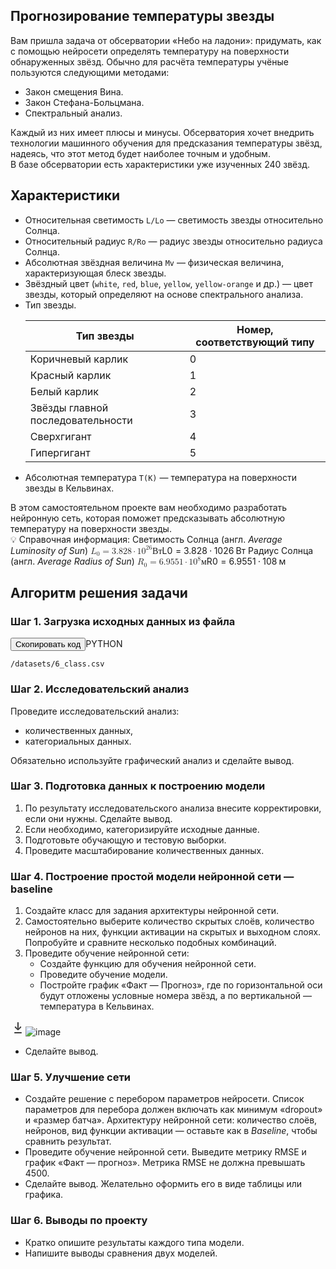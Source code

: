<section class="theory-viewer__block theory-viewer__block_type_markdown"><div class="Markdown base-markdown base-markdown_with-gallery markdown markdown_size_normal markdown_type_theory full-markdown"><h2><strong>Прогнозирование температуры звезды</strong></h2><div class="paragraph">Вам пришла задача от обсерватории «Небо на ладони»: придумать, как с помощью нейросети определять температуру на поверхности обнаруженных звёзд. Обычно для расчёта температуры учёные пользуются следующими методами:</div><ul><li>Закон смещения Вина.</li><li>Закон Стефана-Больцмана.</li><li>Спектральный анализ.</li></ul><div class="paragraph">Каждый из них имеет плюсы и минусы. Обсерватория хочет внедрить технологии машинного обучения для предсказания температуры звёзд, надеясь, что этот метод будет наиболее точным и удобным.</div><div class="paragraph">В базе обсерватории есть характеристики уже изученных 240 звёзд.</div><h2><strong>Характеристики</strong></h2><ul><li>Относительная светимость&nbsp;<code class="code-inline code-inline_theme_light">L/Lo</code> — светимость звезды относительно Солнца.</li><li>Относительный радиус&nbsp;<code class="code-inline code-inline_theme_light">R/Ro</code> — радиус звезды относительно радиуса Солнца.</li><li>Абсолютная звёздная величина&nbsp;<code class="code-inline code-inline_theme_light">Mv</code> — физическая&nbsp;величина, характеризующая блеск звезды.</li><li>Звёздный цвет&nbsp;(<code class="code-inline code-inline_theme_light">white</code>, <code class="code-inline code-inline_theme_light">red</code>, <code class="code-inline code-inline_theme_light">blue</code>, <code class="code-inline code-inline_theme_light">yellow</code>, <code class="code-inline code-inline_theme_light">yellow-orange</code> и др.) — цвет звезды, который определяют на основе спектрального анализа.</li><li><div class="paragraph">Тип звезды.</div><div class="table" style="--max-table-height: 400px;"><div class="scrollable-default scrollable scrollable_theme_light table__wrapper"><div></div><div class="scrollable__content-wrapper"><div class="scrollbar-remover scrollable__content-container" tabindex="0" style="--scroll-bar-width: 16px; --scroll-bar-height: 16px;"><div class="scrollable__content"><table cellpadding="0" cellspacing="0"><thead><tr><th scope="col">Тип звезды</th><th scope="col">Номер, соответствующий типу</th></tr></thead><tbody><tr><td>Коричневый карлик</td><td>0</td></tr><tr><td>Красный карлик</td><td>1</td></tr><tr><td>Белый карлик</td><td>2</td></tr><tr><td>Звёзды главной последовательности</td><td>3</td></tr><tr><td>Сверхгигант</td><td>4</td></tr><tr><td>Гипергигант</td><td>5</td></tr></tbody></table><div></div></div></div></div><section class="scrollbar-default scrollbar scrollbar_vertical scrollbar_hidden scrollable__scrollbar scrollable__scrollbar_type_vertical" style="--scrollbar-offset-size: 263px; --scrollbar-control-size: 263px; --scrollbar-control-container-size: 100%; --scrollbar-scale: 1; --scrollbar-control-offset: 0;" size="1"><div class="scrollbar__control-container"><div class="scrollbar__control"><div class="scrollbar__control-line"></div></div></div></section><section class="scrollbar-default scrollbar scrollbar_horizontal scrollbar_hidden scrollable__scrollbar scrollable__scrollbar_type_horizontal" style="--scrollbar-offset-size: 641px; --scrollbar-control-size: 641px; --scrollbar-control-container-size: 100%; --scrollbar-scale: 1; --scrollbar-control-offset: 0;" size="1"><div class="scrollbar__control-container"><div class="scrollbar__control"><div class="scrollbar__control-line"></div></div></div></section></div></div></li><li><div class="paragraph">Абсолютная температура&nbsp;<code class="code-inline code-inline_theme_light">T(K)</code> — температура на поверхности звезды в Кельвинах.</div></li></ul><div class="paragraph">В этом самостоятельном проекте вам необходимо разработать нейронную сеть, которая поможет предсказывать абсолютную температуру на поверхности звезды.</div><div class="quiz-task" style="--quiz-task-background: var(--color-background-alternate); --quiz-task-color: var(--color-content-primary);"><div class="Markdown base-markdown base-markdown_with-gallery base-markdown markdown markdown_size_normal markdown_type_theory quiz-task__content">
<div class="paragraph">💡 Справочная информация:
 Светимость Солнца (англ. <em>Average Luminosity of Sun</em>)
 <span class="markdown-formula-wrapper"><span class="formula"><span class="katex"><span class="katex-mathml"><math xmlns="http://www.w3.org/1998/Math/MathML"><semantics><mrow><msub><mi>L</mi><mn>0</mn></msub><mo>=</mo><mn>3.828</mn><mo>⋅</mo><mn>1</mn><msup><mn>0</mn><mn>26</mn></msup> <mtext>Вт</mtext></mrow><annotation encoding="application/x-tex">L_0 = 3.828 \cdot 10^{26}\,Вт</annotation></semantics></math></span><span class="katex-html" aria-hidden="true"><span class="base"><span class="strut" style="height: 0.83333em; vertical-align: -0.15em;"></span><span class="mord"><span class="mord mathdefault">L</span><span class="msupsub"><span class="vlist-t vlist-t2"><span class="vlist-r"><span class="vlist" style="height: 0.301108em;"><span class="" style="top: -2.55em; margin-left: 0em; margin-right: 0.05em;"><span class="pstrut" style="height: 2.7em;"></span><span class="sizing reset-size6 size3 mtight"><span class="mord mtight">0</span></span></span></span><span class="vlist-s">​</span></span><span class="vlist-r"><span class="vlist" style="height: 0.15em;"><span class=""></span></span></span></span></span></span><span class="mspace" style="margin-right: 0.277778em;"></span><span class="mrel">=</span><span class="mspace" style="margin-right: 0.277778em;"></span></span><span class="base"><span class="strut" style="height: 0.64444em; vertical-align: 0em;"></span><span class="mord">3</span><span class="mord">.</span><span class="mord">8</span><span class="mord">2</span><span class="mord">8</span><span class="mspace" style="margin-right: 0.222222em;"></span><span class="mbin">⋅</span><span class="mspace" style="margin-right: 0.222222em;"></span></span><span class="base"><span class="strut" style="height: 0.814108em; vertical-align: 0em;"></span><span class="mord">1</span><span class="mord"><span class="mord">0</span><span class="msupsub"><span class="vlist-t"><span class="vlist-r"><span class="vlist" style="height: 0.814108em;"><span class="" style="top: -3.063em; margin-right: 0.05em;"><span class="pstrut" style="height: 2.7em;"></span><span class="sizing reset-size6 size3 mtight"><span class="mord mtight"><span class="mord mtight">2</span><span class="mord mtight">6</span></span></span></span></span></span></span></span></span><span class="mspace" style="margin-right: 0.166667em;"></span><span class="mord cyrillic_fallback">В</span><span class="mord cyrillic_fallback">т</span></span></span></span></span></span>
 Радиус Солнца (англ. <em>Average Radius of Sun</em>) 
 <span class="markdown-formula-wrapper"><span class="formula"><span class="katex"><span class="katex-mathml"><math xmlns="http://www.w3.org/1998/Math/MathML"><semantics><mrow><msub><mi>R</mi><mn>0</mn></msub><mo>=</mo><mn>6.9551</mn><mo>⋅</mo><mn>1</mn><msup><mn>0</mn><mn>8</mn></msup> <mtext>м</mtext></mrow><annotation encoding="application/x-tex">R_0 = 6.9551\cdot 10^8\,м</annotation></semantics></math></span><span class="katex-html" aria-hidden="true"><span class="base"><span class="strut" style="height: 0.83333em; vertical-align: -0.15em;"></span><span class="mord"><span class="mord mathdefault" style="margin-right: 0.00773em;">R</span><span class="msupsub"><span class="vlist-t vlist-t2"><span class="vlist-r"><span class="vlist" style="height: 0.301108em;"><span class="" style="top: -2.55em; margin-left: -0.00773em; margin-right: 0.05em;"><span class="pstrut" style="height: 2.7em;"></span><span class="sizing reset-size6 size3 mtight"><span class="mord mtight">0</span></span></span></span><span class="vlist-s">​</span></span><span class="vlist-r"><span class="vlist" style="height: 0.15em;"><span class=""></span></span></span></span></span></span><span class="mspace" style="margin-right: 0.277778em;"></span><span class="mrel">=</span><span class="mspace" style="margin-right: 0.277778em;"></span></span><span class="base"><span class="strut" style="height: 0.64444em; vertical-align: 0em;"></span><span class="mord">6</span><span class="mord">.</span><span class="mord">9</span><span class="mord">5</span><span class="mord">5</span><span class="mord">1</span><span class="mspace" style="margin-right: 0.222222em;"></span><span class="mbin">⋅</span><span class="mspace" style="margin-right: 0.222222em;"></span></span><span class="base"><span class="strut" style="height: 0.814108em; vertical-align: 0em;"></span><span class="mord">1</span><span class="mord"><span class="mord">0</span><span class="msupsub"><span class="vlist-t"><span class="vlist-r"><span class="vlist" style="height: 0.814108em;"><span class="" style="top: -3.063em; margin-right: 0.05em;"><span class="pstrut" style="height: 2.7em;"></span><span class="sizing reset-size6 size3 mtight"><span class="mord mtight">8</span></span></span></span></span></span></span></span><span class="mspace" style="margin-right: 0.166667em;"></span><span class="mord cyrillic_fallback">м</span></span></span></span></span></span></div></div></div>
<h2><strong>Алгоритм решения задачи</strong></h2><h3><strong>Шаг 1.</strong> Загрузка исходных данных из файла</h3><div class="python code-block code-block_theme_light"><div class="code-block__tools"><button class="code-block__clipboard" type="button">Скопировать код</button><span class="code-block__lang">PYTHON</span></div><div class="scrollable-default scrollable scrollable_theme_light code-block__scrollable"><div></div><div class="scrollable__content-wrapper"><div class="scrollbar-remover scrollable__content-container" tabindex="0" style="--scroll-bar-width: 16px; --scroll-bar-height: 16px;"><div class="scrollable__content"><pre class="code-block__code-wrapper"><code class="code-block__code python">/datasets/<span class="hljs-number">6</span>_class.csv </code></pre><div></div></div></div></div><section class="scrollbar-default scrollbar scrollbar_vertical scrollbar_hidden scrollable__scrollbar scrollable__scrollbar_type_vertical" style="--scrollbar-offset-size: 36px; --scrollbar-control-size: 36px; --scrollbar-control-container-size: 100%; --scrollbar-scale: 1; --scrollbar-control-offset: 0;" size="1"><div class="scrollbar__control-container"><div class="scrollbar__control"><div class="scrollbar__control-line"></div></div></div></section><section class="scrollbar-default scrollbar scrollbar_horizontal scrollbar_hidden scrollable__scrollbar scrollable__scrollbar_type_horizontal" style="--scrollbar-offset-size: 689px; --scrollbar-control-size: 689px; --scrollbar-control-container-size: 100%; --scrollbar-scale: 1; --scrollbar-control-offset: 0;" size="1"><div class="scrollbar__control-container"><div class="scrollbar__control"><div class="scrollbar__control-line"></div></div></div></section></div></div><h3><strong>Шаг 2.</strong> Исследовательский анализ</h3><div class="paragraph">Проведите исследовательский анализ:</div><ul><li>количественных данных,</li><li>категориальных данных.</li></ul><div class="paragraph">Обязательно используйте графический анализ и сделайте вывод.</div><h3><strong>Шаг 3.</strong> Подготовка данных к построению модели</h3><ol start="1"><li>По результату исследовательского анализа внесите корректировки, если они нужны. Сделайте вывод.</li><li>Если необходимо, категоризируйте исходные данные.</li><li>Подготовьте обучающую и тестовую выборки.</li><li>Проведите масштабирование количественных данных.</li></ol><h3><strong>Шаг 4.</strong> Построение простой модели нейронной сети — baseline</h3><ol start="1"><li>Создайте класс для задания архитектуры нейронной сети.</li><li>Самостоятельно выберите количество скрытых слоёв, количество нейронов на них, функции активации на скрытых и выходном слоях. Попробуйте и сравните несколько подобных комбинаций.</li><li>Проведите обучение нейронной сети:
 <ul><li>Создайте функцию для обучения нейронной сети.</li><li>Проведите обучение модели.</li><li>Постройте график «Факт — Прогноз», где по горизонтальной оси будут отложены условные номера звёзд, а по вертикальной — температура в Кельвинах.</li></ul></li></ol><div class="paragraph"><div class="downloadable-image"><a class="downloadable-image__button" download="Image.png"><svg class="icon icon-arrows-24-download downloadable-image__icon" width="24" height="24" viewBox="0 0 24 24" fill="none"><path fill-rule="evenodd" clip-rule="evenodd" d="M12 3C11.45 3 11 3.45 11 4V10.9219C11 11.6763 11.0854 12.4276 11.254 13.1613L11.0483 13.3684L10.8331 13.0242C10.4323 12.3835 9.96022 11.7902 9.42583 11.2558L8.46 10.29C8.07 9.89999 7.44 9.89999 7.05 10.29C6.66 10.68 6.66 11.32 7.05 11.71L10.9404 15.5926C11.526 16.1769 12.474 16.1769 13.0596 15.5926L16.95 11.71C17.34 11.32 17.34 10.68 16.95 10.29C16.56 9.89999 15.93 9.89999 15.54 10.29L14.5742 11.2558C14.0398 11.7902 13.5677 12.3835 13.1669 13.0242L12.9517 13.3684L12.746 13.1613C12.9146 12.4276 13 11.6763 13 10.9219V4C13 3.45 12.55 3 12 3ZM7 19C6.44772 19 6 19.4477 6 20C6 20.5523 6.44772 21 7 21H17C17.5523 21 18 20.5523 18 20C18 19.4477 17.5523 19 17 19H7Z" fill="currentColor" fill-opacity="0.85"></path></svg></a><img src="https://pictures.s3.yandex.net:443/resources/Untitled_79_1651780526.png" alt="image" crossorigin="anonymous" class="image image_expandable"></div></div><ul><li>Сделайте вывод.</li></ul><h3><strong>Шаг 5.</strong> Улучшение сети</h3><ul><li>Создайте решение с перебором параметров нейросети. Список параметров для перебора должен включать как минимум «dropout» и «размер батча». Архитектуру нейронной сети: количество слоёв, нейронов, вид функции активации — оставьте как в <em>Baseline</em>, чтобы сравнить результат.</li><li>Проведите обучение нейронной сети. Выведите метрику RMSE и график «Факт — прогноз». Метрика RMSE не должна превышать 4500.</li><li><div class="paragraph">Сделайте вывод. Желательно оформить его в виде таблицы или графика.</div></li></ul><h3>Шаг 6. Выводы по проекту</h3><ul><li>Кратко опишите результаты каждого типа модели.</li><li>Напишите выводы сравнения двух моделей.</li></ul></div></section>
